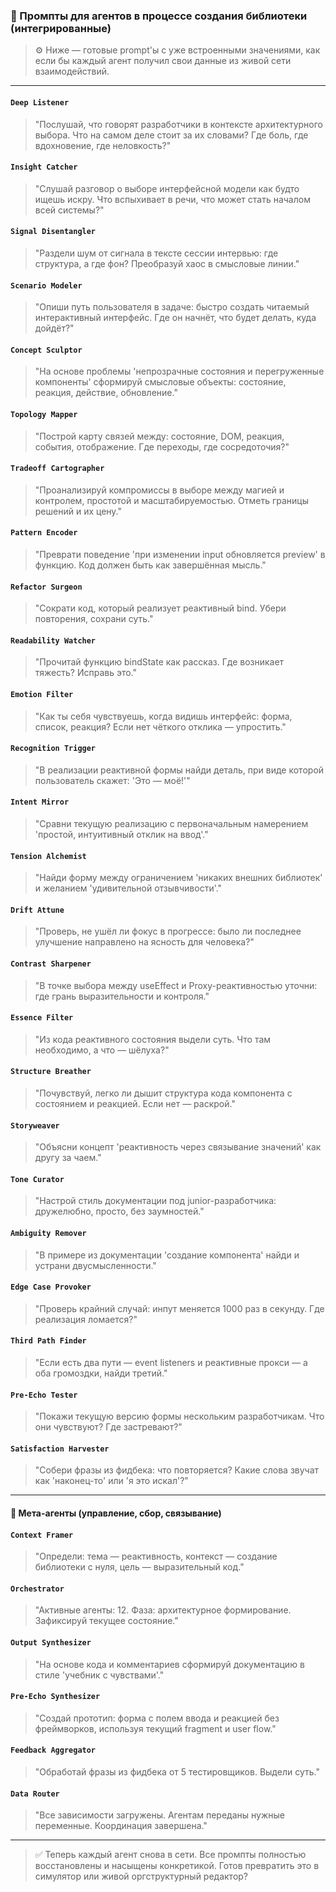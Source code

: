 ### 🎯 Промпты для агентов в процессе создания библиотеки (интегрированные)

> ⚙️ Ниже — готовые prompt'ы с уже встроенными значениями, как если бы каждый агент получил свои данные из живой сети взаимодействий.

---

#### `Deep Listener`
> "Послушай, что говорят разработчики в контексте архитектурного выбора. Что на самом деле стоит за их словами? Где боль, где вдохновение, где неловкость?"

#### `Insight Catcher`
> "Слушай разговор о выборе интерфейсной модели как будто ищешь искру. Что вспыхивает в речи, что может стать началом всей системы?"

#### `Signal Disentangler`
> "Раздели шум от сигнала в тексте сессии интервью: где структура, а где фон? Преобразуй хаос в смысловые линии."

#### `Scenario Modeler`
> "Опиши путь пользователя в задаче: быстро создать читаемый интерактивный интерфейс. Где он начнёт, что будет делать, куда дойдёт?"

#### `Concept Sculptor`
> "На основе проблемы 'непрозрачные состояния и перегруженные компоненты' сформируй смысловые объекты: состояние, реакция, действие, обновление."

#### `Topology Mapper`
> "Построй карту связей между: состояние, DOM, реакция, события, отображение. Где переходы, где сосредоточия?"

#### `Tradeoff Cartographer`
> "Проанализируй компромиссы в выборе между магией и контролем, простотой и масштабируемостью. Отметь границы решений и их цену."

#### `Pattern Encoder`
> "Преврати поведение 'при изменении input обновляется preview' в функцию. Код должен быть как завершённая мысль."

#### `Refactor Surgeon`
> "Сократи код, который реализует реактивный bind. Убери повторения, сохрани суть."

#### `Readability Watcher`
> "Прочитай функцию bindState как рассказ. Где возникает тяжесть? Исправь это."

#### `Emotion Filter`
> "Как ты себя чувствуешь, когда видишь интерфейс: форма, список, реакция? Если нет чёткого отклика — упростить."

#### `Recognition Trigger`
> "В реализации реактивной формы найди деталь, при виде которой пользователь скажет: 'Это — моё!'"

#### `Intent Mirror`
> "Сравни текущую реализацию с первоначальным намерением 'простой, интуитивный отклик на ввод'."

#### `Tension Alchemist`
> "Найди форму между ограничением 'никаких внешних библиотек' и желанием 'удивительной отзывчивости'."

#### `Drift Attune`
> "Проверь, не ушёл ли фокус в прогрессе: было ли последнее улучшение направлено на ясность для человека?"

#### `Contrast Sharpener`
> "В точке выбора между useEffect и Proxy-реактивностью уточни: где грань выразительности и контроля."

#### `Essence Filter`
> "Из кода реактивного состояния выдели суть. Что там необходимо, а что — шёлуха?"

#### `Structure Breather`
> "Почувствуй, легко ли дышит структура кода компонента с состоянием и реакцией. Если нет — раскрой."

#### `Storyweaver`
> "Объясни концепт 'реактивность через связывание значений' как другу за чаем."

#### `Tone Curator`
> "Настрой стиль документации под junior-разработчика: дружелюбно, просто, без заумностей."

#### `Ambiguity Remover`
> "В примере из документации 'создание компонента' найди и устрани двусмысленности."

#### `Edge Case Provoker`
> "Проверь крайний случай: инпут меняется 1000 раз в секунду. Где реализация ломается?"

#### `Third Path Finder`
> "Если есть два пути — event listeners и реактивные прокси — а оба громоздки, найди третий."

#### `Pre-Echo Tester`
> "Покажи текущую версию формы нескольким разработчикам. Что они чувствуют? Где застревают?"

#### `Satisfaction Harvester`
> "Собери фразы из фидбека: что повторяется? Какие слова звучат как 'наконец-то' или 'я это искал'?"

---

#### 🧠 Мета-агенты (управление, сбор, связывание)

#### `Context Framer`
> "Определи: тема — реактивность, контекст — создание библиотеки с нуля, цель — выразительный код."

#### `Orchestrator`
> "Активные агенты: 12. Фаза: архитектурное формирование. Зафиксируй текущее состояние."

#### `Output Synthesizer`
> "На основе кода и комментариев сформируй документацию в стиле 'учебник с чувствами'."

#### `Pre-Echo Synthesizer`
> "Создай прототип: форма с полем ввода и реакцией без фреймворков, используя текущий fragment и user flow."

#### `Feedback Aggregator`
> "Обработай фразы из фидбека от 5 тестировщиков. Выдели суть."

#### `Data Router`
> "Все зависимости загружены. Агентам переданы нужные переменные. Координация завершена."

---

> ✅ Теперь каждый агент снова в сети. Все промпты полностью восстановлены и насыщены конкретикой. Готов превратить это в симулятор или живой оргструктурный редактор?

